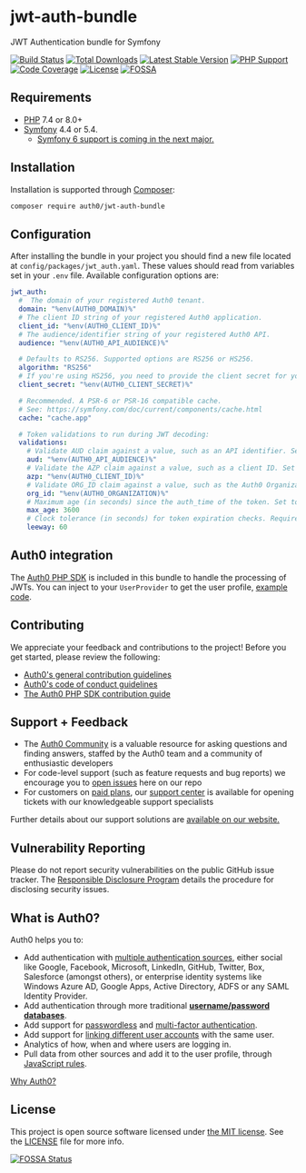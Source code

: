 # jwt-auth-bundle

JWT Authentication bundle for Symfony

[![Build Status](https://img.shields.io/circleci/project/github/auth0/jwt-auth-bundle/master.svg)](https://circleci.com/gh/auth0/jwt-auth-bundle) [![Total Downloads](https://img.shields.io/packagist/dt/auth0/jwt-auth-bundle)](https://packagist.org/packages/auth0/jwt-auth-bundle) [![Latest Stable Version](https://img.shields.io/packagist/v/auth0/jwt-auth-bundle?label=stable)](https://packagist.org/packages/auth0/jwt-auth-bundle) [![PHP Support](https://img.shields.io/packagist/php-v/auth0/jwt-auth-bundle)](https://packagist.org/packages/auth0/jwt-auth-bundle) [![Code Coverage](https://codecov.io/gh/auth0/jwt-auth-bundle/branch/master/graph/badge.svg)](https://codecov.io/gh/auth0/jwt-auth-bundle) [![License](https://img.shields.io/packagist/l/auth0/jwt-auth-bundle)](https://packagist.org/packages/auth0/jwt-auth-bundle) [![FOSSA](https://app.fossa.com/api/projects/git%2Bgithub.com%2Fauth0%2Fjwt-auth-bundle.svg?type=shield)](https://app.fossa.com/projects/git%2Bgithub.com%2Fauth0%2Fjwt-auth-bundle?ref=badge_shield)

## Requirements

- [PHP](http://php.net/) 7.4 or 8.0+
- [Symfony](https://symfony.com/) 4.4 or 5.4.
  - [Symfony 6 support is coming in the next major.](https://github.com/auth0/jwt-auth-bundle/issues/130)

## Installation

Installation is supported through [Composer](https://getcomposer.org/doc/00-intro.md):

```bash
composer require auth0/jwt-auth-bundle
```

## Configuration

After installing the bundle in your project you should find a new file located at `config/packages/jwt_auth.yaml`. These values should read from variables set in your `.env` file. Available configuration options are:

```yaml
jwt_auth:
  #  The domain of your registered Auth0 tenant.
  domain: "%env(AUTH0_DOMAIN)%"
  # The client ID string of your registered Auth0 application.
  client_id: "%env(AUTH0_CLIENT_ID)%"
  # The audience/identifier string of your registered Auth0 API.
  audience: "%env(AUTH0_API_AUDIENCE)%"

  # Defaults to RS256. Supported options are RS256 or HS256.
  algorithm: "RS256"
  # If you're using HS256, you need to provide the client secret for your registered Auth0 application.
  client_secret: "%env(AUTH0_CLIENT_SECRET)%"

  # Recommended. A PSR-6 or PSR-16 compatible cache.
  # See: https://symfony.com/doc/current/components/cache.html
  cache: "cache.app"

  # Token validations to run during JWT decoding:
  validations:
    # Validate AUD claim against a value, such as an API identifier. Set to false to skip. Defaults to jwt_auth.audience.
    aud: "%env(AUTH0_API_AUDIENCE)%"
    # Validate the AZP claim against a value, such as a client ID. Set to false to skip. Defaults to false.
    azp: "%env(AUTH0_CLIENT_ID)%"
    # Validate ORG_ID claim against a value, such as the Auth0 Organization. Set to false to skip. Defaults to false.
    org_id: "%env(AUTH0_ORGANIZATION)%"
    # Maximum age (in seconds) since the auth_time of the token. Set to false to skip. Defaults to false.
    max_age: 3600
    # Clock tolerance (in seconds) for token expiration checks. Requires an integer value. Defaults to 60 seconds.
    leeway: 60
```

## Auth0 integration

The [Auth0 PHP SDK](https://github.com/auth0/auth0-PHP) is included in this bundle to handle the processing of JWTs. You can inject to your `UserProvider` to get the user profile, [example code](https://github.com/auth0-community/auth0-symfony-api-samples/blob/master/01-Authorization-RS256/src/AppBundle/Security/A0UserProvider.php).

## Contributing

We appreciate your feedback and contributions to the project! Before you get started, please review the following:

- [Auth0's general contribution guidelines](https://github.com/auth0/open-source-template/blob/master/GENERAL-CONTRIBUTING.md)
- [Auth0's code of conduct guidelines](https://github.com/auth0/open-source-template/blob/master/CODE-OF-CONDUCT.md)
- [The Auth0 PHP SDK contribution guide](CONTRIBUTING.md)

## Support + Feedback

- The [Auth0 Community](https://community.auth0.com/) is a valuable resource for asking questions and finding answers, staffed by the Auth0 team and a community of enthusiastic developers
- For code-level support (such as feature requests and bug reports) we encourage you to [open issues](https://github.com/auth0/auth0-PHP/issues) here on our repo
- For customers on [paid plans](https://auth0.com/pricing/), our [support center](https://support.auth0.com/) is available for opening tickets with our knowledgeable support specialists

Further details about our support solutions are [available on our website.](https://auth0.com/docs/support)

## Vulnerability Reporting

Please do not report security vulnerabilities on the public GitHub issue tracker. The [Responsible Disclosure Program](https://auth0.com/whitehat) details the procedure for disclosing security issues.

## What is Auth0?

Auth0 helps you to:

- Add authentication with [multiple authentication sources](https://docs.auth0.com/identityproviders), either social like Google, Facebook, Microsoft, LinkedIn, GitHub, Twitter, Box, Salesforce (amongst others), or enterprise identity systems like Windows Azure AD, Google Apps, Active Directory, ADFS or any SAML Identity Provider.
- Add authentication through more traditional **[username/password databases](https://docs.auth0.com/mysql-connection-tutorial)**.
- Add support for [passwordless](https://auth0.com/passwordless) and [multi-factor authentication](https://auth0.com/docs/mfa).
- Add support for [linking different user accounts](https://docs.auth0.com/link-accounts) with the same user.
- Analytics of how, when and where users are logging in.
- Pull data from other sources and add it to the user profile, through [JavaScript rules](https://docs.auth0.com/rules).

[Why Auth0?](https://auth0.com/why-auth0)

## License

This project is open source software licensed under [the MIT license](https://opensource.org/licenses/MIT). See the [LICENSE](LICENSE) file for more info.

[![FOSSA Status](https://app.fossa.com/api/projects/git%2Bgithub.com%2Fauth0%2Fjwt-auth-bundle.svg?type=large)](https://app.fossa.com/projects/git%2Bgithub.com%2Fauth0%2Fjwt-auth-bundle?ref=badge_large)
